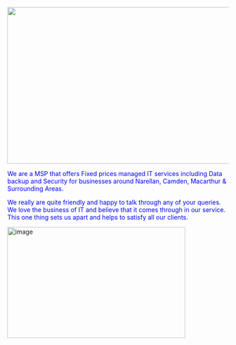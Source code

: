 <p align="center">
<img width="1631" height="356" alt="image" src="https://github.com/user-attachments/assets/232d9ca4-f4b7-46a3-b0f0-9c464f0abc55" />

<p style="color: blue;">We are a MSP that offers Fixed prices managed IT services including Data backup and Security for businesses around Narellan, Camden, Macarthur & Surrounding Areas.</p>

<p style="color: blue;">We really are quite friendly and happy to talk through any of your queries. We love the business of IT and believe that it comes through in our service. This one thing sets us apart and helps to satisfy all our clients.</p>

<img width="405" height="252" alt="image" src="https://github.com/user-attachments/assets/f85f0e1c-baee-4943-8ead-0e0bfc9c4cd4" />

</p>
